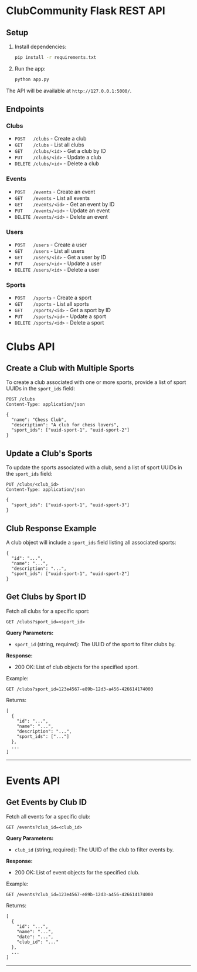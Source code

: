 # ClubCommunity Flask REST API

## Setup

1. Install dependencies:
   ```bash
   pip install -r requirements.txt
   ```

2. Run the app:
   ```bash
   python app.py
   ```

The API will be available at `http://127.0.0.1:5000/`.

## Endpoints

### Clubs
- `POST   /clubs`         - Create a club
- `GET    /clubs`         - List all clubs
- `GET    /clubs/<id>`    - Get a club by ID
- `PUT    /clubs/<id>`    - Update a club
- `DELETE /clubs/<id>`    - Delete a club

### Events
- `POST   /events`         - Create an event
- `GET    /events`         - List all events
- `GET    /events/<id>`    - Get an event by ID
- `PUT    /events/<id>`    - Update an event
- `DELETE /events/<id>`    - Delete an event

### Users
- `POST   /users`         - Create a user
- `GET    /users`         - List all users
- `GET    /users/<id>`    - Get a user by ID
- `PUT    /users/<id>`    - Update a user
- `DELETE /users/<id>`    - Delete a user

### Sports
- `POST   /sports`         - Create a sport
- `GET    /sports`         - List all sports
- `GET    /sports/<id>`    - Get a sport by ID
- `PUT    /sports/<id>`    - Update a sport
- `DELETE /sports/<id>`    - Delete a sport 

# Clubs API

## Create a Club with Multiple Sports

To create a club associated with one or more sports, provide a list of sport UUIDs in the `sport_ids` field:

```
POST /clubs
Content-Type: application/json

{
  "name": "Chess Club",
  "description": "A club for chess lovers",
  "sport_ids": ["uuid-sport-1", "uuid-sport-2"]
}
```

## Update a Club's Sports

To update the sports associated with a club, send a list of sport UUIDs in the `sport_ids` field:

```
PUT /clubs/<club_id>
Content-Type: application/json

{
  "sport_ids": ["uuid-sport-1", "uuid-sport-3"]
}
```

## Club Response Example

A club object will include a `sport_ids` field listing all associated sports:

```
{
  "id": "...",
  "name": "...",
  "description": "...",
  "sport_ids": ["uuid-sport-1", "uuid-sport-2"]
}
```

## Get Clubs by Sport ID

Fetch all clubs for a specific sport:

```
GET /clubs?sport_id=<sport_id>
```

**Query Parameters:**
- `sport_id` (string, required): The UUID of the sport to filter clubs by.

**Response:**
- 200 OK: List of club objects for the specified sport.

Example:
```
GET /clubs?sport_id=123e4567-e89b-12d3-a456-426614174000
```

Returns:
```
[
  {
    "id": "...",
    "name": "...",
    "description": "...",
    "sport_ids": ["..."]
  },
  ...
]
```

---

# Events API

## Get Events by Club ID

Fetch all events for a specific club:

```
GET /events?club_id=<club_id>
```

**Query Parameters:**
- `club_id` (string, required): The UUID of the club to filter events by.

**Response:**
- 200 OK: List of event objects for the specified club.

Example:
```
GET /events?club_id=123e4567-e89b-12d3-a456-426614174000
```

Returns:
```
[
  {
    "id": "...",
    "name": "...",
    "date": "...",
    "club_id": "..."
  },
  ...
]
```

--- 